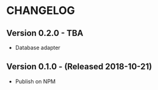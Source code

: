 # CHANGELOG

## Version 0.2.0 - TBA

- Database adapter

## Version 0.1.0 - (Released 2018-10-21)

- Publish on NPM

